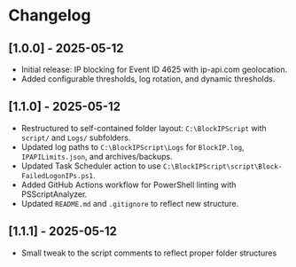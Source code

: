 # Changelog
## [1.0.0] - 2025-05-12
- Initial release: IP blocking for Event ID 4625 with ip-api.com geolocation.
- Added configurable thresholds, log rotation, and dynamic thresholds.

## [1.1.0] - 2025-05-12
- Restructured to self-contained folder layout: `C:\BlockIPScript` with `script/` and `Logs/` subfolders.
- Updated log paths to `C:\BlockIPScript\Logs` for `BlockIP.log`, `IPAPILimits.json`, and archives/backups.
- Updated Task Scheduler action to use `C:\BlockIPScript\script\Block-FailedLogonIPs.ps1`.
- Added GitHub Actions workflow for PowerShell linting with PSScriptAnalyzer.
- Updated `README.md` and `.gitignore` to reflect new structure.

## [1.1.1] - 2025-05-12
- Small tweak to the script comments to reflect proper folder structures
